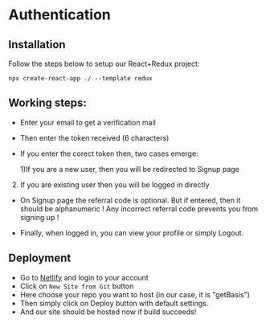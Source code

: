 # Authentication

## Installation

Follow the steps below to setup our React+Redux project:

```
npx create-react-app ./ --template redux
 ```

 ## Working steps:
 * Enter your email to get a verification mail
 * Then enter the token received (6 characters)
 * If you enter the corect token then, two cases emerge:
 
    1)If you are a new user, then you will be redirected to Signup page

2) If you are existing user then you will be logged in directly

* On Signup page the referral code is optional. But if entered, then it should be alphanumeric ! Any incorrect referral code prevents you from signing up !

* Finally, when logged in, you can view your profile or simply Logout.

## Deployment

* Go to [Netlify](https://www.netlify.com/) and login to your account
* Click on `New Site from Git` button
* Here choose your repo you want to host (in our case, it is "getBasis")
* Then simply click on Deploy button with default settings.
* And our site should be hosted now if build succeeds!